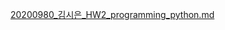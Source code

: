 [20200980_김시은_HW2_programming_python.md](https://github.com/gsh06169/gsh06169.github.io/files/14597979/20200980_._HW2_programming_python.md)

